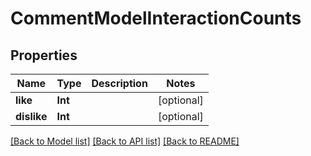 # CommentModelInteractionCounts

## Properties
Name | Type | Description | Notes
------------ | ------------- | ------------- | -------------
**like** | **Int** |  | [optional] 
**dislike** | **Int** |  | [optional] 

[[Back to Model list]](../README.md#documentation-for-models) [[Back to API list]](../README.md#documentation-for-api-endpoints) [[Back to README]](../README.md)


